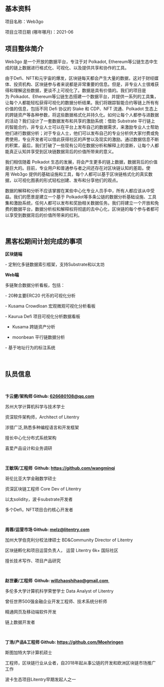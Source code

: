 ## 基本资料

项目名称：Web3go

项目立项日期 (哪年哪月)：2021-06

## 项目整体简介

Web3go 是一个开放的数据平台，专注于对 Polkadot, Ethereum等公链生态中生成的链上数据进行格式化、可视化、以及提供共享和协作的工具。

由于Defi、NFT和元宇宙的爆发，区块链每天都会产生大量的数据，这对于财经媒体、投资机构、区块链参与者来说都是非常重要的信息。但是，非专业人士很难获得和理解这些数据，更谈不上可视化了。数据是具有价值的。我们的项目是为 Polkadot、Ethereum等公链生态搭建一个数据平台，并提供一系列的工具集，让每个人都能轻松获得可视化的数据分析结果。我们将跟踪智能合约等链上所有有价值的信息，包括不同 Defi 协议的 Stake 和 CDP、NFT 流通、Polkadot 生态上的跨链资产等各种参数，将这些数据格式化并持久化。如何让每个人都参与进数据的活动？我们设计了一套数据发布和共享的激励系统：借助 Substrate 平行链上的智能合约，非专业人士可以在平台上发布自己的数据需求，来激励专业人士帮助他们进行数据分析；对于专业人士，他们可以发布自己的专业分析供大家付费或免费使用，专业开发者可以借此获得社区的声誉以及现实的激励。通过数据信息不断的积累，最后，我们打破了一些现有公司在数据分析和解释上的垄断，让每个人都能真正认知并享受到区块链数据背后的价值所带来的意义。

我们相信随着 Polkadot 生态的发展，将会产生更多的链上数据，数据背后的价值是巨大的。目前，专业用户和普通参与者之间还存在对区块链认知的差距。使用 Web3go 提供的基础设施和工具，每个人都可以基于区块链格式化的真实数据，以可视化图表的形式轻松创建、发布和分享他们的观点。

数据的解释和分析不应该掌握在某些中心化专业人员手中，所有人都应该从中受益。我们的愿景是建立一个基于 Polkadot等多条公链的数据分析基础设施、工具集和激励系统，任何人都可以发布和奖励相关数据任务。我们将建立一个开放和免费的数据平台，数据分析权和解释权将彻底的去中心化，区块链的每个参与者都可以享受到数据背后的价值所带来的红利。

<br>


## 黑客松期间计划完成的事项


**区块链端**

- 定制化多链数据索引框架，支持Substrate和以太坊


**Web端**

多链聚合数据分析看板，包括：

- 20种主要ERC20 代币的可视化分析

- Kusama Crowdloan 宏观微观可视化分析看板

- Kaurua Defi 项目可视化分析数据看板

- Kusama 跨链资产分析

- moonbean 平行链数据分析

- 基于地址行为的标注系统

<br>



## 队员信息
<br>

**卞云健/架构师 Github: [626680108@qq.com](https://github.com/bianyunjian)**


苏州大学计算机科学与技术学士

资深软件架构师，Architect of Litentry 

涉猎广泛,熟悉多种编程语言和开发框架

擅长中心化分布式系统架构

喜爱产品设计和业务调研

<br>

**王敏琪/工程师  Github: https://github.com/wangminqi** 

哥伦比亚大学金融数学硕士

资深区块链工程师 Core Dev of Litentry

以太solidity，波卡substrate开发者

多个Defi，NFT项目合约核心开发者

<br>

**周蓉/运营市场 Github: melz@litentry.com** 

加州大学伯克利分校法律硕士 BD&Community Director of Litentry

区块链孵化和项目运营负责人， 运营 Litentry 6k+ 国际社区

擅长技术写作、项目产品研究

<br>

**赵世豪/工程师  Github: [willzhaoshihao@gmail.com ](https://github.com/Shihao66)** 

多伦多大学计算机科学荣誉学士 Data Analyst of Litentry

曾任世界500强金融企业开发工程师、技术系统分析师

精通网页及移动端软件开发

链上数据开发者

<br>

**丁浩/产品&工程师 Github: https://github.com/Moehringen** 

斯图加特大学计算机硕士

工程师，区块链行业从业者，自2018年起从事公链的开发和欧洲区块链市场推广工作

波卡生态项目Litentry早期发起人之一


